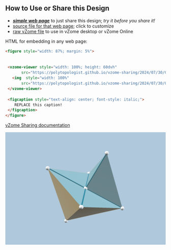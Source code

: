 
## How to Use or Share this Design

 - [***simple web page***](<https://polytopologist.github.io/vzome-sharing/2024/07/30/07-19-23-3dflower5/>) to just share this design; *try it before you share it!*
 - [source file for that web page](<https://github.com/polytopologist/vzome-sharing/edit/main/2024/07/30/07-19-23-3dflower5/index.md>); click to customize
 - [raw vZome file](<https://raw.githubusercontent.com/polytopologist/vzome-sharing/main/2024/07/30/07-19-23-3dflower5/3dflower5.vZome>) to use in vZome desktop or vZome Online
 
 HTML for embedding in any web page:
 ```html
<figure style="width: 87%; margin: 5%">
  
  
  <vzome-viewer style="width: 100%; height: 60dvh" 
        src="https://polytopologist.github.io/vzome-sharing/2024/07/30/07-19-23-3dflower5/3dflower5.vZome" >
    <img  style="width: 100%"
        src="https://polytopologist.github.io/vzome-sharing/2024/07/30/07-19-23-3dflower5/3dflower5.png" >
  </vzome-viewer>

  <figcaption style="text-align: center; font-style: italic;">
     REPLACE this caption!
  </figcaption>
</figure>

 ```

[vZome Sharing documentation](https://vzome.github.io/vzome/sharing.html#how-it-works)

![Image](<3dflower5.png>)

